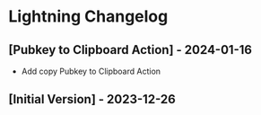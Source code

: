 # Lightning Changelog

## [Pubkey to Clipboard Action] - 2024-01-16

- Add copy Pubkey to Clipboard Action

## [Initial Version] - 2023-12-26
